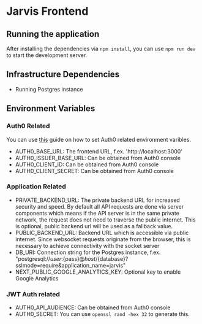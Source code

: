 # Jarvis Frontend

## Running the application

After installing the dependencies via ```npm install```, you can use ```npm run dev``` to start the development server.

## Infrastructure Dependencies

- Running Postgres instance

## Environment Variables

### Auth0 Related
You can use [this](https://auth0.com/docs/quickstart/webapp/nextjs/01-login) guide on how to set Auth0 related environment varibles.

- AUTH0_BASE_URL: The frontend URL, f.ex. 'http://localhost:3000'
- AUTH0_ISSUER_BASE_URL: Can be obtained from Auth0 console
- AUTH0_CLIENT_ID: Can be obtained from Auth0 console
- AUTH0_CLIENT_SECRET: Can be obtained from Auth0 console

### Application Related
- PRIVATE_BACKEND_URL: The private backend URL for increased security and speed. By default all API requests are done via server components which means if the API server is in the same private network, the request does not need to traverse the public internet. This is optional, public backend url will be used as a fallback value.
- PUBLIC_BACKEND_URL: Backend URL which is accessible via public internet. Since websocket requests originate from the browser, this is necessary to achieve connectivity with the socket server
- DB_URI: Connection string for the Postgres instance, f.ex. "postgresql://${user}:${pass}@${host}/${database}?sslmode=require&application_name=jarvis"
- NEXT_PUBLIC_GOOGLE_ANALYTICS_KEY: Optional key to enable Google Analytics 

### JWT Auth related

- AUTH0_API_AUDIENCE: Can be obtained from Auth0 console
- AUTH0_SECRET: You can use ```openssl rand -hex 32``` to generate this. 